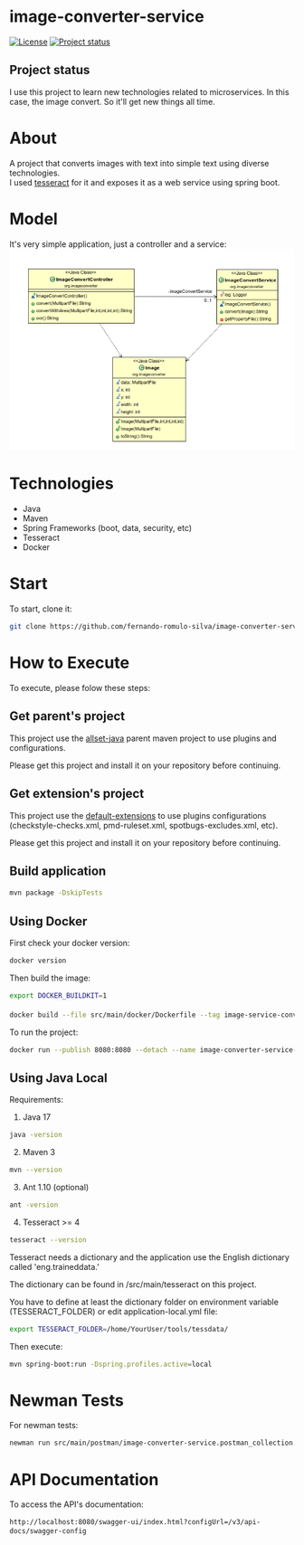 # image-converter-service

[![License](https://img.shields.io/badge/License-Apache%202.0-blue.svg)](https://opensource.org/licenses/Apache-2.0)
[![Project status](https://img.shields.io/badge/Project%20status-Maintenance-orange.svg)](https://img.shields.io/badge/Project%20status-Maintenance-orange.svg)

## Project status

I use this project to learn new technologies related to microservices. In this case, the image convert. So it'll get new things all time.

# About

A project that converts images with text into simple text using diverse technologies.  
I used [tesseract](https://github.com/tesseract-ocr/tesseract) for it and exposes it as a web service using spring boot.

# Model

It's very simple application, just a controller and a service:
![Model](https://github.com/fernando-romulo-silva/image-converter-service/blob/master/doc/class-diagram.png)

# Technologies

- Java
- Maven
- Spring Frameworks (boot, data, security, etc)
- Tesseract
- Docker

# Start

To start, clone it:

```bash
git clone https://github.com/fernando-romulo-silva/image-converter-service
```

# How to Execute

To execute, please folow these steps:


## Get parent's project

This project use the [allset-java](https://github.com/fernando-romulo-silva/allset-java) parent maven project to use plugins and configurations. 

Please get this project and install it on your repository before continuing.


## Get extension's project

This project use the [default-extensions](https://github.com/fernando-romulo-silva/default-extensions) to use plugins configurations (checkstyle-checks.xml, pmd-ruleset.xml, spotbugs-excludes.xml, etc).

Please get this project and install it on your repository before continuing.

## Build application

```bash
mvn package -DskipTests
```

## Using Docker

First check your docker version:

```bash
docker version
```

Then build the image:

```bash 
export DOCKER_BUILDKIT=1

docker build --file src/main/docker/Dockerfile --tag image-service-converter-iso .
```

To run the project:

```bash 
docker run --publish 8080:8080 --detach --name image-converter-service-1 --env-file src/main/docker/Dockerfile.env image-converter-service-iso
```

## Using Java Local

Requirements: 

1) Java 17

```bash
java -version 
```

2) Maven 3

```bash
mvn --version
```

3) Ant 1.10 (optional)

```bash
ant -version
```

4) Tesseract >= 4
 
```bash
tesseract --version
```

Tesseract needs a dictionary and the application use the English dictionary called 'eng.traineddata.'

The dictionary can be found in /src/main/tesseract on this project.

You have to define at least the dictionary folder on environment variable (TESSERACT_FOLDER) or edit application-local.yml file:

```bash
export TESSERACT_FOLDER=/home/YourUser/tools/tessdata/
```

Then execute:

```bash
mvn spring-boot:run -Dspring.profiles.active=local
```

# Newman Tests

For newman tests:

```bash
newman run src/main/postman/image-converter-service.postman_collection.json -e src/main/postman/image-converter-service-local.postman_environment.json
```

# API Documentation

To access the API's documentation:

```url
http://localhost:8080/swagger-ui/index.html?configUrl=/v3/api-docs/swagger-config
```

